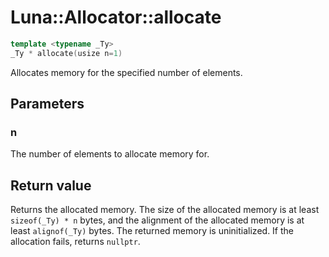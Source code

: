 # Luna::Allocator::allocate

```c++
template <typename _Ty>
_Ty * allocate(usize n=1)
```

Allocates memory for the specified number of elements. 



## Parameters
### n
The number of elements to allocate memory for. 

## Return value
Returns the allocated memory. The size of the allocated memory is at least `sizeof(_Ty) * n` bytes, and the alignment of the allocated memory is at least `alignof(_Ty)` bytes. The returned memory is uninitialized. If the allocation fails, returns `nullptr`. 

